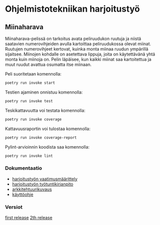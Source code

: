 # Ohjelmistotekniikan harjoitustyö
## Miinaharava
Miinaharava-pelissä on tarkoitus avata peliruudukon ruutuja ja niistä saatavien numerovihjeiden avulla kartoittaa peliruudukossa olevat miinat. Ruutujen numerovihjeet kertovat, kuinka monta miinaa ruudun ympärillä sijaitsee. Miinojen kohdalle on asetettava lippuja, joita on käytettävänä yhtä monta kuin miinoja on. Pelin läpäisee, kun kaikki miinat saa kartoitettua ja muut ruudut avattua osumatta itse miinaan.

Peli suoritetaan komennolla:
```bash
poetry run invoke start
```
Testien ajaminen onnistuu komennolla:
```bash
poetry run invoke test
```
Teskikattavuutta voi testata komennolla:
```bash
poetry run invoke coverage
```
Kattavuusraportin voi tulostaa komennolla:
```bash
poetry run invoke coverage-report
```
Pylint-arvioinnin koodista saa komennolla:
```bash
poetry run invoke lint
```
### Dokumentaatio
* [harjoitustyön vaatimusmäärittely](https://github.com/J-Uhero/ot-harjoitustyo/blob/master/dokumentaatio/vaatimusmaarittely.md)
* [harjoitustyön työtuntikirjanpito](https://github.com/J-Uhero/ot-harjoitustyo/blob/master/dokumentaatio/tyoaikakirjanpito.md)
* [arkkitehtuurikuvaus](https://github.com/J-Uhero/ot-harjoitustyo/blob/master/dokumentaatio/arkkitehtuuri.md)
* [käyttöohje](https://github.com/J-Uhero/ot-harjoitustyo/blob/master/dokumentaatio/kayttoohje.md)

### Versiot
[first release](https://github.com/J-Uhero/ot-harjoitustyo/releases/tag/viikko5)
[2th release](https://github.com/J-Uhero/ot-harjoitustyo/releases/tag/viikko6)
